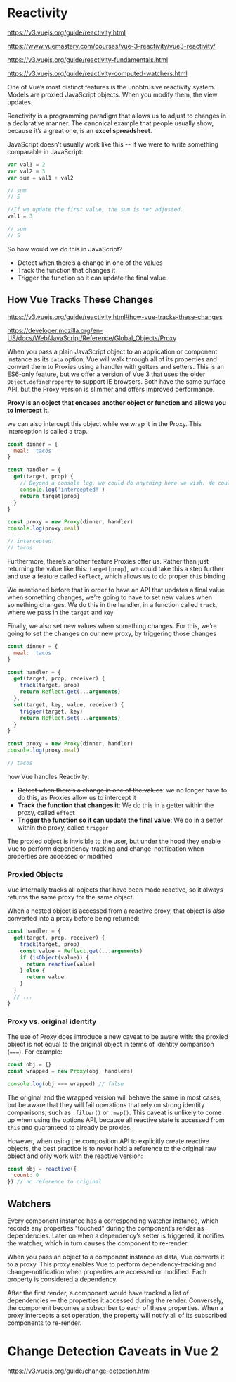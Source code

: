 # Reactivity

https://v3.vuejs.org/guide/reactivity.html

https://www.vuemastery.com/courses/vue-3-reactivity/vue3-reactivity/

https://v3.vuejs.org/guide/reactivity-fundamentals.html

https://v3.vuejs.org/guide/reactivity-computed-watchers.html

One of Vue’s most distinct features is the unobtrusive reactivity system. Models are proxied JavaScript objects. When you modify them, the view updates.

Reactivity is a programming paradigm that allows us to adjust to changes in a declarative manner. The canonical example that people usually show, because it’s a great one, is an **excel spreadsheet**.

JavaScript doesn’t usually work like this -- If we were to write something comparable in JavaScript:

```js
var val1 = 2
var val2 = 3
var sum = val1 + val2

// sum
// 5

//If we update the first value, the sum is not adjusted.
val1 = 3

// sum
// 5
```

So how would we do this in JavaScript?

- Detect when there’s a change in one of the values
- Track the function that changes it
- Trigger the function so it can update the final value

## How Vue Tracks These Changes

https://v3.vuejs.org/guide/reactivity.html#how-vue-tracks-these-changes

https://developer.mozilla.org/en-US/docs/Web/JavaScript/Reference/Global_Objects/Proxy

When you pass a plain JavaScript object to an application or component instance as its `data` option, Vue will walk through all of its properties and convert them to Proxies using a handler with getters and setters. This is an ES6-only feature, but we offer a version of Vue 3 that uses the older `Object.defineProperty` to support IE browsers. Both have the same surface API, but the Proxy version is slimmer and offers improved performance.

**Proxy is an object that encases another object or function and allows you to intercept it.**

we can also intercept this object while we wrap it in the Proxy. This interception is called a trap.

```js
const dinner = {
  meal: 'tacos'
}

const handler = {
  get(target, prop) {
    // Beyond a console log, we could do anything here we wish. We could even not return the real value if we wanted to.
    console.log('intercepted!')
    return target[prop]
  }
}

const proxy = new Proxy(dinner, handler)
console.log(proxy.meal)

// intercepted!
// tacos
```

Furthermore, there’s another feature Proxies offer us. Rather than just returning the value like this: `target[prop]`, we could take this a step further and use a feature called `Reflect`, which allows us to do proper `this` binding

We mentioned before that in order to have an API that updates a final value when something changes, we’re going to have to set new values when something changes. We do this in the handler, in a function called `track`, where we pass in the `target` and `key`

Finally, we also set new values when something changes. For this, we’re going to set the changes on our new proxy, by triggering those changes

```js
const dinner = {
  meal: 'tacos'
}

const handler = {
  get(target, prop, receiver) {
    track(target, prop)
    return Reflect.get(...arguments)
  },
  set(target, key, value, receiver) {
    trigger(target, key)
    return Reflect.set(...arguments)
  }
}

const proxy = new Proxy(dinner, handler)
console.log(proxy.meal)

// tacos
```

how Vue handles Reactivity:

- ~~Detect when there’s a change in one of the values~~: we no longer have to do this, as Proxies allow us to intercept it
- **Track the function that changes it**: We do this in a getter within the proxy, called `effect`
- **Trigger the function so it can update the final value**: We do in a setter within the proxy, called `trigger`

The proxied object is invisible to the user, but under the hood they enable Vue to perform dependency-tracking and change-notification when properties are accessed or modified

### Proxied Objects

Vue internally tracks all objects that have been made reactive, so it always returns the same proxy for the same object.

When a nested object is accessed from a reactive proxy, that object is *also* converted into a proxy before being returned:

```js
const handler = {
  get(target, prop, receiver) {
    track(target, prop)
    const value = Reflect.get(...arguments)
    if (isObject(value)) {
      return reactive(value)
    } else {
      return value
    }
  }
  // ...
}
```

### Proxy vs. original identity

The use of Proxy does introduce a new caveat to be aware with: the proxied object is not equal to the original object in terms of identity comparison (`===`). For example:

```js
const obj = {}
const wrapped = new Proxy(obj, handlers)

console.log(obj === wrapped) // false
```

The original and the wrapped version will behave the same in most cases, but be aware that they will fail operations that rely on strong identity comparisons, such as `.filter()` or `.map()`. This caveat is unlikely to come up when using the options API, because all reactive state is accessed from `this` and guaranteed to already be proxies.

However, when using the composition API to explicitly create reactive objects, the best practice is to never hold a reference to the original raw object and only work with the reactive version:

```js
const obj = reactive({
  count: 0
}) // no reference to original
```

## Watchers

Every component instance has a corresponding watcher instance, which records any properties "touched" during the component’s render as dependencies. Later on when a dependency’s setter is triggered, it notifies the watcher, which in turn causes the component to re-render.

When you pass an object to a component instance as data, Vue converts it to a proxy. This proxy enables Vue to perform dependency-tracking and change-notification when properties are accessed or modified. Each property is considered a dependency.

After the first render, a component would have tracked a list of dependencies — the properties it accessed during the render. Conversely, the component becomes a subscriber to each of these properties. When a proxy intercepts a set operation, the property will notify all of its subscribed components to re-render.

# Change Detection Caveats in Vue 2

https://v3.vuejs.org/guide/change-detection.html